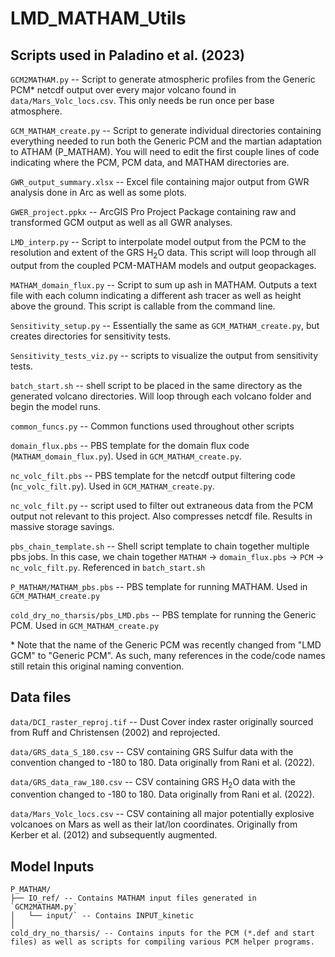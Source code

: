 # LMD_MATHAM_Utils

## Scripts used in Paladino et al. (2023)

`GCM2MATHAM.py` -- Script to generate atmospheric profiles from the Generic PCM* netcdf output over every major volcano found in `data/Mars_Volc_locs.csv`. This only needs be run once per base atmosphere.

`GCM_MATHAM_create.py` -- Script to generate individual directories containing everything needed to run both the Generic PCM and the martian adaptation to ATHAM (P_MATHAM). You will need to edit the first couple lines of code indicating where the PCM, PCM data, and MATHAM directories are. 

`GWR_output_summary.xlsx` -- Excel file containing major output from GWR analysis done in Arc as well as some plots.

`GWER_project.ppkx` -- ArcGIS Pro Project Package containing raw and transformed GCM output as well as all GWR analyses. 

`LMD_interp.py` -- Script to interpolate model output from the PCM to the resolution and extent of the GRS H<sub>2</sub>O data. This script will loop through all output from the coupled PCM-MATHAM models and output geopackages. 

`MATHAM_domain_flux.py` -- Script to sum up ash in MATHAM. Outputs a text file with each column indicating a different ash tracer as well as height above the ground. This script is callable from the command line.

`Sensitivity_setup.py` -- Essentially the same as `GCM_MATHAM_create.py`, but creates directories for sensitivity tests. 

`Sensitivity_tests_viz.py` -- scripts to visualize the output from sensitivity tests.

`batch_start.sh` -- shell script to be placed in the same directory as the generated volcano directories. Will loop through each volcano folder and begin the model runs. 

`common_funcs.py` -- Common functions used throughout other scripts

`domain_flux.pbs` -- PBS template for the domain flux code (`MATHAM_domain_flux.py`). Used in `GCM_MATHAM_create.py`.

`nc_volc_filt.pbs` -- PBS template for the netcdf output filtering code (`nc_volc_filt.py`). Used in `GCM_MATHAM_create.py`.

`nc_volc_filt.py` -- script used to filter out extraneous data from the PCM output not relevant to this project. Also compresses netcdf file. Results in massive storage savings.

`pbs_chain_template.sh`  -- Shell script template to chain together multiple pbs jobs. In this case, we chain together `MATHAM` -> `domain_flux.pbs` -> `PCM` -> `nc_volc_filt.py`. Referenced in `batch_start.sh`

`P_MATHAM/MATHAM_pbs.pbs` -- PBS template for running MATHAM. Used in `GCM_MATHAM_create.py`

`cold_dry_no_tharsis/pbs_LMD.pbs` -- PBS template for running the Generic PCM. Used in `GCM_MATHAM_create.py`

\* Note that the name of the Generic PCM was recently changed from "LMD GCM" to "Generic PCM". As such, many references in the code/code names still retain this original naming convention.


## Data files

`data/DCI_raster_reproj.tif` -- Dust Cover index raster originally sourced from Ruff and Christensen (2002) and reprojected.

`data/GRS_data_S_180.csv` -- CSV containing GRS Sulfur data with the convention changed to -180 to 180. Data originally from Rani et al. (2022).

`data/GRS_data_raw_180.csv` -- CSV containing GRS H<sub>2</sub>O data with the convention changed to -180 to 180. Data originally from Rani et al. (2022).

`data/Mars_Volc_locs.csv` -- CSV containing all major potentially explosive volcanoes on Mars as well as their lat/lon coordinates. Originally from Kerber et al. (2012) and subsequently augmented.

## Model Inputs
    P_MATHAM/ 
    ├── IO_ref/ -- Contains MATHAM input files generated in `GCM2MATHAM.py`
    │   └── input/` -- Contains INPUT_kinetic
    │
    cold_dry_no_tharsis/ -- Contains inputs for the PCM (*.def and start files) as well as scripts for compiling various PCM helper programs.  
